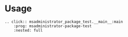 # Usage

```{eval-rst}
.. click:: msadministrator_package_test.__main__:main
    :prog: msadministrator-package-test
    :nested: full
```
